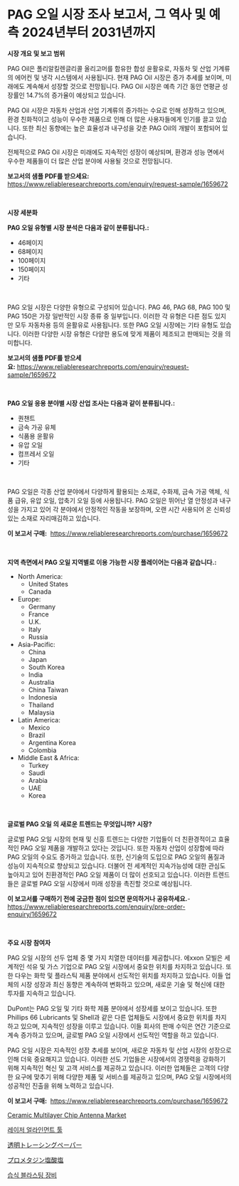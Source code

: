 <p><h1>PAG 오일 시장 조사 보고서, 그 역사 및 예측 2024년부터 2031년까지</h1></p><p><strong>시장 개요 및 보고 범위</strong></p>
<p><p>PAG Oil은 폴리알킬렌글리콜 올리고머를 함유한 합성 윤활유로, 자동차 및 산업 기계류의 에어컨 및 냉각 시스템에서 사용됩니다. 현재 PAG Oil 시장은 증가 추세를 보이며, 미래에도 계속해서 성장할 것으로 전망됩니다. PAG Oil 시장은 예측 기간 동안 연평균 성장률인 14.7%의 증가율이 예상되고 있습니다. </p><p>PAG Oil 시장은 자동차 산업과 산업 기계류의 증가하는 수요로 인해 성장하고 있으며, 환경 친화적이고 성능이 우수한 제품으로 인해 더 많은 사용자들에게 인기를 끌고 있습니다. 또한 최신 동향에는 높은 효율성과 내구성을 갖춘 PAG Oil의 개발이 포함되어 있습니다.</p><p>전체적으로 PAG Oil 시장은 미래에도 지속적인 성장이 예상되며, 환경과 성능 면에서 우수한 제품들이 더 많은 산업 분야에 사용될 것으로 전망됩니다.</p></p>
<p><strong>보고서의 샘플 PDF를 받으세요:</strong> <a href="https://www.reliableresearchreports.com/enquiry/request-sample/1659672">https://www.reliableresearchreports.com/enquiry/request-sample/1659672</a></p>
<p>&nbsp;</p>
<p><strong>시장 세분화</strong></p>
<p><strong>PAG 오일 유형별 시장 분석은 다음과 같이 분류됩니다.:</strong></p>
<p><ul><li>46페이지</li><li>68페이지</li><li>100페이지</li><li>150페이지</li><li>기타</li></ul></p>
<p>&nbsp;</p>
<p><p>PAG 오일 시장은 다양한 유형으로 구성되어 있습니다. PAG 46, PAG 68, PAG 100 및 PAG 150은 가장 일반적인 시장 종류 중 일부입니다. 이러한 각 유형은 다른 점도 있지만 모두 자동차용 등의 윤활유로 사용됩니다. 또한 PAG 오일 시장에는 기타 유형도 있습니다. 이러한 다양한 시장 유형은 다양한 용도에 맞게 제품이 제조되고 판매되는 것을 의미합니다.</p></p>
<p><strong>보고서의 샘플 PDF를 받으세요:</strong>&nbsp;<a href="https://www.reliableresearchreports.com/enquiry/request-sample/1659672">https://www.reliableresearchreports.com/enquiry/request-sample/1659672</a></p>
<p>&nbsp;</p>
<p><strong> PAG 오일 응용 분야별 시장 산업 조사는 다음과 같이 분류됩니다.:</strong></p>
<p><ul><li>퀀챈트</li><li>금속 가공 유체</li><li>식품용 윤활유</li><li>유압 오일</li><li>컴프레서 오일</li><li>기타</li></ul></p>
<p>&nbsp;</p>
<p><p>PAG 오일은 각종 산업 분야에서 다양하게 활용되는 소재로, 수화제, 금속 가공 액체, 식품 급유, 유압 오일, 압축기 오일 등에 사용됩니다. PAG 오일은 뛰어난 열 안정성과 내구성을 가지고 있어 각 분야에서 안정적인 작동을 보장하며, 오랜 시간 사용되어 온 신뢰성 있는 소재로 자리매김하고 있습니다.</p></p>
<p><strong>이 보고서 구매:</strong>&nbsp; <a href="https://www.reliableresearchreports.com/purchase/1659672">https://www.reliableresearchreports.com/purchase/1659672</a></p>
<p>&nbsp;</p>
<p><strong>지역 측면에서 PAG 오일 지역별로 이용 가능한 시장 플레이어는 다음과 같습니다.:</strong></p>
<p><ul>
    <li>
        North America:
        <ul>
            <li>United States</li>
            <li>Canada</li>
        </ul>
    </li>
    <li>
        Europe:
        <ul>
            <li>Germany</li>
            <li>France</li>
            <li>U.K.</li>
            <li>Italy</li>
            <li>Russia</li>
        </ul>
    </li>
    <li>
        Asia-Pacific:
        <ul>
            <li>China</li>
            <li>Japan</li>
            <li>South Korea</li>
            <li>India</li>
            <li>Australia</li>
            <li>China Taiwan</li>
            <li>Indonesia</li>
            <li>Thailand</li>
            <li>Malaysia</li>
        </ul>
    </li>
    <li>
        Latin America:
        <ul>
            <li>Mexico</li>
            <li>Brazil</li>
            <li>Argentina Korea</li>
            <li>Colombia</li>
        </ul>
    </li>
    <li>
        Middle East & Africa:
        <ul>
            <li>Turkey</li>
            <li>Saudi</li>
            <li>Arabia</li>
            <li>UAE</li>
            <li>Korea</li>
        </ul>
    </li>
    </ul></p>
<p>&nbsp;</p>
<p><strong>글로벌 PAG 오일 의 새로운 트렌드는 무엇입니까? 시장?</strong></p>
<p><p>글로벌 PAG 오일 시장의 현재 및 신흥 트렌드는 다양한 기업들이 더 친환경적이고 효율적인 PAG 오일 제품을 개발하고 있다는 것입니다. 또한 자동차 산업이 성장함에 따라 PAG 오일의 수요도 증가하고 있습니다. 또한, 신기술의 도입으로 PAG 오일의 품질과 성능이 지속적으로 향상되고 있습니다. 더불어 전 세계적인 지속가능성에 대한 관심도 높아지고 있어 친환경적인 PAG 오일 제품이 더 많이 선호되고 있습니다. 이러한 트렌드들은 글로벌 PAG 오일 시장에서 미래 성장을 촉진할 것으로 예상됩니다.</p></p>
<p><strong>이 보고서를 구매하기 전에 궁금한 점이 있으면 문의하거나 공유하세요.</strong>- <a href="https://www.reliableresearchreports.com/enquiry/pre-order-enquiry/1659672">https://www.reliableresearchreports.com/enquiry/pre-order-enquiry/1659672</a></p>
<p>&nbsp;</p>
<p><strong>주요 시장 참여자</strong></p>
<p><p>PAG 오일 시장의 선두 업체 중 몇 가지 치열한 데이터를 제공합니다. 에xxon 모빌은 세계적인 석유 및 가스 기업으로 PAG 오일 시장에서 중요한 위치를 차지하고 있습니다. 또한 다우는 화학 및 플라스틱 제품 분야에서 선도적인 위치를 차지하고 있습니다. 이들 업체의 시장 성장과 최신 동향은 계속하여 변화하고 있으며, 새로운 기술 및 혁신에 대한 투자를 지속하고 있습니다.</p><p>DuPont는 PAG 오일 및 기타 화학 제품 분야에서 성장세를 보이고 있습니다. 또한 Phillips 66 Lubricants 및 Shell과 같은 다른 업체들도 시장에서 중요한 위치를 차지하고 있으며, 지속적인 성장을 이루고 있습니다. 이들 회사의 판매 수익은 연간 기준으로 계속 증가하고 있으며, 글로벌 PAG 오일 시장에서 선도적인 역할을 하고 있습니다.</p><p>PAG 오일 시장은 지속적인 성장 추세를 보이며, 새로운 자동차 및 산업 시장의 성장으로 인해 더욱 중요해지고 있습니다. 이러한 선도 기업들은 시장에서의 경쟁력을 강화하기 위해 지속적인 혁신 및 고객 서비스를 제공하고 있습니다. 이러한 업체들은 고객의 다양한 요구에 맞추기 위해 다양한 제품 및 서비스를 제공하고 있으며, PAG 오일 시장에서의 성공적인 진출을 위해 노력하고 있습니다.</p></p>
<p><strong>이 보고서 구매:</strong>&nbsp;&nbsp;<a href="https://www.reliableresearchreports.com/purchase/1659672">https://www.reliableresearchreports.com/purchase/1659672</a></p>
<p><p><a href="https://github.com/GroverBarry/Market-Research-Report-List-4/blob/main/ceramic-multilayer-chip-antenna-market.md">Ceramic Multilayer Chip Antenna Market</a></p><p><a href="https://github.com/Maeennan456456/Market-Research-Report-List-1/blob/main/983820612765.md">레이저 얼라인먼트 툴</a></p><p><a href="https://github.com/joaejkdzgyljvo6/Market-Research-Report-List-1/blob/main/654053113803.md">透明トレーシングペーパー</a></p><p><a href="https://github.com/NashBeahan2023/Market-Research-Report-List-1/blob/main/231771913804.md">プロメタジン塩酸塩</a></p><p><a href="https://github.com/vsap75a286l/Market-Research-Report-List-1/blob/main/145663012764.md">습식 블라스팅 장비</a></p></p>

